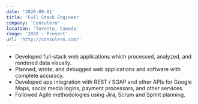 ```yaml
---
date: '2020-09-01'
title: 'Full Stack Engineer'
company: 'Consulero'
location: 'Toronto, Canada'
range: '2020 - Present'
url: 'http://consulero.com/'
---
```


- Developed full-stack web applications which processed, analyzed, and rendered data visually.
- Planned, wrote, and debugged web applications and software with complete accuracy.
- Developed app integration with REST / SOAP and other APIs for Google Maps, social media logins, payment processors, and other services.
- Followed Agile methodologies using Jira, Scrum and Sprint planning.
